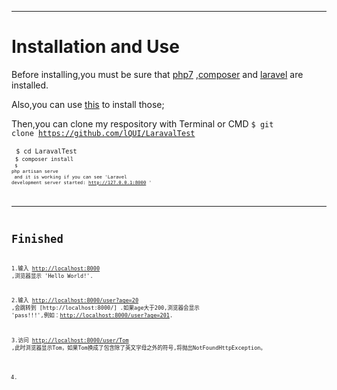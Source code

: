 ***

Installation and Use
==
Before installing,you must be sure that  [php7](http://php.net/downloads.php) ,[composer](https://getcomposer.org/download/) and [laravel](https://laravel.com/docs/5.4#installation) are installed.

Also,you can use [this](https://github.com/genxium/Ubuntu14InitScripts/tree/master/backend/php7) to install those;

Then,you can clone my respository with Terminal or CMD
<code>$ git clone https://github.com/lQUI/LaravalTest </br>
<code>$ cd LaravalTest </br>
<code>$ composer install</br>
<code>$ php artisan serve</br>
and it is working if you can see 'Laravel development server started: <http://127.0.0.1:8000>
'
***

Finished
==

1.输入 [http://localhost:8000](http://localhost:8000) ,浏览器显示 'Hello World!'.

2.输入 [http://localhost:8000/user?age=20](http://localhost:8000/user?age=20) ,会跳转到  [http://localhost:8000/] .如果age大于200,浏览器会显示 'pass!!!',例如：[http://localhost:8000/user?age=201](http://localhost:8000/user?age=201).

3.访问 [http://localhost:8000/user/Tom](http://localhost:8000/user/Tom)  ,此时浏览器显示Tom，如果Tom换成了包含除了英文字母之外的符号,将抛出NotFoundHttpException。

4.


